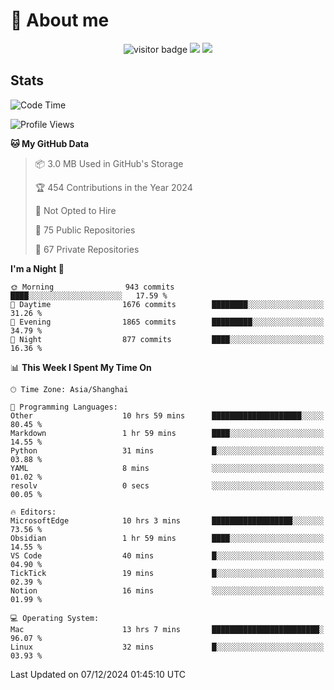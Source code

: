 <!-- ![](https://youpai.roccoshi.top/img/20200804214216.png) -->

# 🧐 About me
 
<p align="center">
<img src="https://visitor-badge.laobi.icu/badge?page_id=Lincest.Lincest&title=hits" alt="visitor badge"/>
<a href="mailto:imroccoshi@gmail.com"><img src="https://img.shields.io/badge/gmail-imroccoshi%40gmail.com-red"></a>
<a href="https://blog.roccoshi.top"><img src="https://img.shields.io/badge/blog-roccoshi-green"></a>
</p>

## Stats

<!--START_SECTION:waka-->
![Code Time](http://img.shields.io/badge/Code%20Time-1%2C751%20hrs%2051%20mins-blue)

![Profile Views](http://img.shields.io/badge/Profile%20Views-0-blue)

**🐱 My GitHub Data** 

> 📦 3.0 MB Used in GitHub's Storage 
 > 
> 🏆 454 Contributions in the Year 2024
 > 
> 🚫 Not Opted to Hire
 > 
> 📜 75 Public Repositories 
 > 
> 🔑 67 Private Repositories 
 > 
**I'm a Night 🦉** 

```text
🌞 Morning                943 commits         ████░░░░░░░░░░░░░░░░░░░░░   17.59 % 
🌆 Daytime                1676 commits        ████████░░░░░░░░░░░░░░░░░   31.26 % 
🌃 Evening                1865 commits        █████████░░░░░░░░░░░░░░░░   34.79 % 
🌙 Night                  877 commits         ████░░░░░░░░░░░░░░░░░░░░░   16.36 % 
```


📊 **This Week I Spent My Time On** 

```text
🕑︎ Time Zone: Asia/Shanghai

💬 Programming Languages: 
Other                    10 hrs 59 mins      ████████████████████░░░░░   80.45 % 
Markdown                 1 hr 59 mins        ████░░░░░░░░░░░░░░░░░░░░░   14.55 % 
Python                   31 mins             █░░░░░░░░░░░░░░░░░░░░░░░░   03.88 % 
YAML                     8 mins              ░░░░░░░░░░░░░░░░░░░░░░░░░   01.02 % 
resolv                   0 secs              ░░░░░░░░░░░░░░░░░░░░░░░░░   00.05 % 

🔥 Editors: 
MicrosoftEdge            10 hrs 3 mins       ██████████████████░░░░░░░   73.56 % 
Obsidian                 1 hr 59 mins        ████░░░░░░░░░░░░░░░░░░░░░   14.55 % 
VS Code                  40 mins             █░░░░░░░░░░░░░░░░░░░░░░░░   04.90 % 
TickTick                 19 mins             █░░░░░░░░░░░░░░░░░░░░░░░░   02.39 % 
Notion                   16 mins             ░░░░░░░░░░░░░░░░░░░░░░░░░   01.99 % 

💻 Operating System: 
Mac                      13 hrs 7 mins       ████████████████████████░   96.07 % 
Linux                    32 mins             █░░░░░░░░░░░░░░░░░░░░░░░░   03.93 % 
```


 Last Updated on 07/12/2024 01:45:10 UTC
<!--END_SECTION:waka-->


